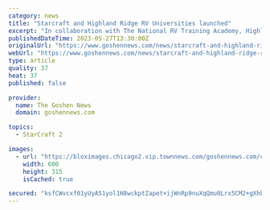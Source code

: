 ```yaml
---
category: news
title: "Starcraft and Highland Ridge RV Universities launched"
excerpt: "In collaboration with The National RV Training Academy, Highland Ridge and Starcraft RV have launched a series of training videos to help educate the brands owners on the"
publishedDateTime: 2023-05-27T13:30:00Z
originalUrl: "https://www.goshennews.com/news/starcraft-and-highland-ridge-rv-universities-launched/article_11e5c380-fc0b-11ed-abed-f7813e51aee4.html"
webUrl: "https://www.goshennews.com/news/starcraft-and-highland-ridge-rv-universities-launched/article_11e5c380-fc0b-11ed-abed-f7813e51aee4.html"
type: article
quality: 37
heat: 37
published: false

provider:
  name: The Goshen News
  domain: goshennews.com

topics:
  - StarCraft 2

images:
  - url: "https://bloximages.chicago2.vip.townnews.com/goshennews.com/content/tncms/custom/image/b3e2ff74-9933-11e5-a144-bfe0ad02fa0b.jpg?resize=600%2C315"
    width: 600
    height: 315
    isCached: true

secured: "ksfCWvcxf01yUyA51yol1H8wckptZapet+ijWnRp9nuXqQmu0Lrx5CM2+gXhbdNrii4az0WrXyVbAQrrVHLmA3Eo6vpVEJXjVYUPWackYvoOrrad4NWA330Rzx4+bZbmF66HFiBKmCt82bQ6reTwWW800ZnXYMkS9bnLcOqit9q671c2zMoivZ3e0lkLMhZesG3aqN9kne8KWBKNLbng1Edkav71SY77/l6dd3NF7q36+hji/VJwaDwUamAOFgIT51dtV778Hd2z1IG/EFIk4gUFj8mnAXZebqtUPyaGmH+tHh5SlWkqj5VaHaj9/nAipeAubbkhgwex2U405ZBWEJtju+DKwUJJZVXW6Zc8hFw=;MBPUG6MnFXdC0Hmq+mUgFw=="
---
```


